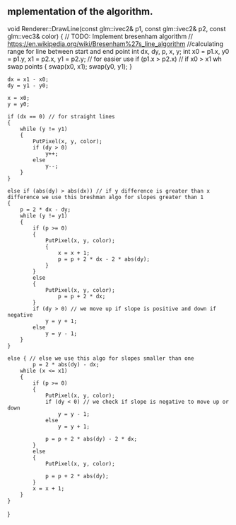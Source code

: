 ## mplementation of the algorithm.
void Renderer::DrawLine(const glm::ivec2& p1, const glm::ivec2& p2, const glm::vec3& color)
{
	// TODO: Implement bresenham algorithm
	// https://en.wikipedia.org/wiki/Bresenham%27s_line_algorithm
	//calculating range for line between start and end point
	int dx, dy, p, x, y;
	int x0 = p1.x, y0 = p1.y, x1 = p2.x, y1 = p2.y; // for easier use
	if (p1.x > p2.x) // if x0 > x1 wh swap points
	{
		swap(x0, x1);
		swap(y0, y1);
	}

	dx = x1 - x0;
	dy = y1 - y0;

	x = x0;
	y = y0;

	if (dx == 0) // for straight lines
	{
		while (y != y1)
		{
			PutPixel(x, y, color);
			if (dy > 0)
				y++;
			else
				y--;
		}
	}

	else if (abs(dy) > abs(dx)) // if y difference is greater than x difference we use this breshman algo for slopes greater than 1
	{
		p = 2 * dx - dy;
		while (y != y1)
		{
			if (p >= 0)
			{
				PutPixel(x, y, color);
				{
					x = x + 1;
					p = p + 2 * dx - 2 * abs(dy);
				}
			}
			else
			{
				PutPixel(x, y, color);
					p = p + 2 * dx;
			}
			if (dy > 0) // we move up if slope is positive and down if negative
				y = y + 1;
			else
				y = y - 1;
		}
	}

	else { // else we use this algo for slopes smaller than one
			p = 2 * abs(dy) - dx;
		while (x <= x1)
		{
			if (p >= 0)
			{
				PutPixel(x, y, color);
				if (dy < 0) // we check if slope is negative to move up or down
					y = y - 1;
				else
					y = y + 1;

				p = p + 2 * abs(dy) - 2 * dx;
			}
			else
			{
				PutPixel(x, y, color);

				p = p + 2 * abs(dy);
			}
			x = x + 1;
		}
	}
}